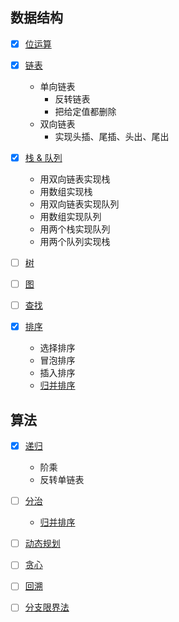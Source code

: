 ## 数据结构

- [x] [位运算](bitwise.go)

- [x] [链表](linked_list.go)
  - 单向链表
    - 反转链表
    - 把给定值都删除
  - 双向链表
    - 实现头插、尾插、头出、尾出
  
- [x] [栈 & 队列](stack_queue.go)
  - 用双向链表实现栈
  - 用数组实现栈
  - 用双向链表实现队列
  - 用数组实现队列
  - 用两个栈实现队列
  - 用两个队列实现栈
  
- [ ] [树]()

- [ ] [图]()

- [ ] [查找]()

- [x] [排序](comparison_sort.go)

  - 选择排序
  - 冒泡排序
  - 插入排序
  - [归并排序](merge_sort.go)
  
## 算法

- [x] [递归](recursion.go)
  - 阶乘
  - 反转单链表
  
- [ ] [分治]()
  - [归并排序](merge_sort.go)

- [ ] [动态规划]()

- [ ] [贪心]()

- [ ] [回溯]()

- [ ] [分支限界法]()

